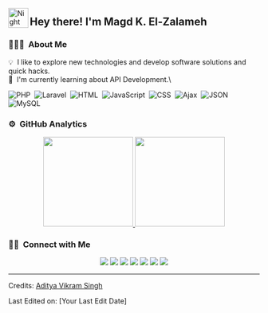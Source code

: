 
<img alt="Night Coding" src="./assets/Hand%20Wave.gif" width='40' align="left"/><h2>Hey there! I'm Magd K. El-Zalameh</h2>

<!-- ## 👋 &nbsp;Hey there! I'm Magd K. El-Zalameh -->

### 👨🏻‍💻 &nbsp;About Me

💡 &nbsp;I like to explore new technologies and develop software solutions and quick hacks.\
🌱 &nbsp;I'm currently learning about API Development.\

![PHP](https://img.shields.io/badge/-Python-05122A?style=flat&logo=php)&nbsp;
![Laravel](https://img.shields.io/badge/-Python-05122A?style=flat&logo=laravel)&nbsp;
![HTML](https://img.shields.io/badge/-Python-05122A?style=flat&logo=html)&nbsp;
![JavaScript](https://img.shields.io/badge/-JavaScript-05122A?style=flat&logo=javascript)&nbsp;
![CSS](https://img.shields.io/badge/-CSS-05122A?style=flat&logo=css3)&nbsp;
![Ajax](https://img.shields.io/badge/-Ajax-05122A?style=flat&logo=ajax)&nbsp;
![JSON](https://img.shields.io/badge/-JSON-05122A?style=flat&logo=json)&nbsp;
![MySQL](https://img.shields.io/badge/-MySQL-05122A?style=flat&logo=mysql)



### ⚙️ &nbsp;GitHub Analytics

<p align="center">
<a href="https://github.com/Magdishere">
  <img height="180em" src="https://github-readme-stats-eight-theta.vercel.app/api?username=Magdishere&show_icons=true&theme=algolia&include_all_commits=true&count_private=true"/>
  <img height="180em" src="https://github-readme-stats-eight-theta.vercel.app/api/top-langs/?username=Magdishere&layout=compact&langs_count=8&theme=algolia"/>
</a>
</p>

### 🤝🏻 &nbsp;Connect with Me

<p align="center">
<a href="https://www.yourwebsite.com"><img src="https://img.shields.io/badge/-yourwebsite.com-3423A6?style=flat&logo=Google-Chrome&logoColor=white"/></a>
<a href="https://linkedin.com/in/Magdishere"><img src="https://img.shields.io/badge/-Magd%20K.%20El-Zalameh-0077B5?style=flat&logo=Linkedin&logoColor=white"/></a>
<a href="mailto:youremail@example.com"><img src="https://img.shields.io/badge/-youremail@example.com-D14836?style=flat&logo=Gmail&logoColor=white"/></a>
<a href="https://instagram.com/yourinstagram"><img src="https://img.shields.io/badge/-@yourinstagram-E4405F?style=flat&logo=Instagram&logoColor=white"/></a>
<a href="https://facebook.com/yourfacebook"><img src="https://img.shields.io/badge/-@yourfacebook-1877F2?style=flat&logo=Facebook&logoColor=white"/></a>
<a href="https://www.pinterest.ca/yourpinterest"><img src="https://img.shields.io/badge/-@yourpinterest-BD081C?style=flat&logo=Pinterest&logoColor=white"/></a>
<a href="https://www.behance.net/yourbehance"><img src="https://img.shields.io/badge/-@yourbehance-1769FF?style=flat&logo=Behance&logoColor=white"/></a>
</p>

-----
Credits: [Aditya Vikram Singh](https://github.com/AVS1508)

Last Edited on: [Your Last Edit Date]
